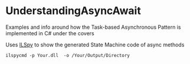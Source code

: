 # UnderstandingAsyncAwait
Examples and info around how the Task-based Asynchronous Pattern is implemented in C# under the covers

Uses [ILSpy](https://github.com/icsharpcode/ILSpy) to show the generated State Machine code of async methods

```
ilspycmd -p Your.dll  -o /Your/Output/Directory
```
